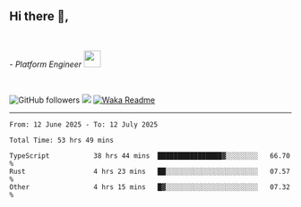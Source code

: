 <h2>Hi there  👋,</h2> </br>

<p><em>- Platform Engineer <img src="https://media.giphy.com/media/WUlplcMpOCEmTGBtBW/giphy.gif" width="30"> 
</em></p></br>


<!--[![Linkedin: prandogabriel](https://img.shields.io/badge/-prandogabriel-blue?style=flat-square&logo=Linkedin&logoColor=white&link=https://www.linkedin.com/in/prandogabriel/)](https://www.linkedin.com/in/prandogabriel)-->
![GitHub followers](https://img.shields.io/github/followers/prandogabriel?label=Follow&style=social)
![](https://komarev.com/ghpvc/?username=prandogabriel)
[![Waka Readme](https://github.com/prandogabriel/prandogabriel/actions/workflows/update-stats.yml.yml/badge.svg)](https://github.com/prandogabriel/prandogabriel/actions/workflows/update-stats.yml.yml)

---

<!--START_SECTION:waka-->

```golang
From: 12 June 2025 - To: 12 July 2025

Total Time: 53 hrs 49 mins

TypeScript           38 hrs 44 mins  ████████████████▓░░░░░░░░   66.70 %
Rust                 4 hrs 23 mins   ██░░░░░░░░░░░░░░░░░░░░░░░   07.57 %
Other                4 hrs 15 mins   █▓░░░░░░░░░░░░░░░░░░░░░░░   07.32 %
```

<!--END_SECTION:waka-->
